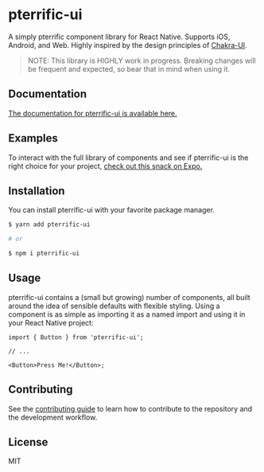 # pterrific-ui

A simply pterrific component library for React Native. Supports iOS, Android, and Web. Highly inspired by the design principles of [Chakra-UI](https://github.com/chakra-ui/chakra-ui/).

> NOTE: This library is HIGHLY work in progress. Breaking changes will be frequent and expected, so bear that in mind when using it.

## Documentation

[The documentation for pterrific-ui is available here.](https://hfellerhoff.github.io/pterrific-ui/#/)

## Examples

To interact with the full library of components and see if pterrific-ui is the right choice for your project, [check out this snack on Expo.](https://expo.io/@hfellerhoff/projects/pterrific-ui-example)

## Installation

You can install pterrific-ui with your favorite package manager.

```sh
$ yarn add pterrific-ui

# or

$ npm i pterrific-ui

```

## Usage

pterrific-ui contains a (small but growing) number of components, all built around the idea of sensible defaults with flexible styling. Using a component is as simple as importing it as a named import and using it in your React Native project:

```tsx
import { Button } from 'pterrific-ui';

// ...

<Button>Press Me!</Button>;
```

## Contributing

See the [contributing guide](CONTRIBUTING.md) to learn how to contribute to the repository and the development workflow.

## License

MIT
